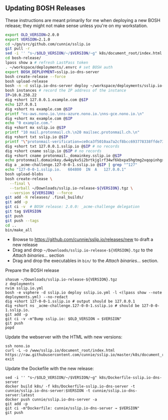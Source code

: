 ## Updating BOSH Releases

These instructions are meant primarily for me when deploying a new BOSH release;
they might not make sense unless you're on my workstation.

```zsh
export OLD_VERSION=2.0.0
export VERSION=2.1.0
cd ~/go/src/github.com/cunnie/sslip.io
git pull -r
sed -i '' "s~/$OLD_VERSION/~/$VERSION/~g" k8s/document_root/index.html # update the download instructions on the website
cd bosh-release/
lpass show a # refresh LastPass token
. ~/workspace/deployments/.envrc # set BOSH auth
export BOSH_DEPLOYMENT=sslip.io-dns-server
bosh create-release --force
bosh upload-release
bosh -n -d sslip.io-dns-server deploy ~/workspace/deployments/sslip.io-dns-server.yml --recreate
bosh instances # record the IP address of the instance
IP=10.0.250.22
dig +short 127.0.0.1.example.com @$IP
echo 127.0.0.1
dig +short ns example.com @$IP
printf "ns-aws.nono.io.\nns-azure.nono.io.\nns-gce.nono.io.\n"
dig +short mx example.com @$IP
echo "0 example.com."
dig +short mx sslip.io @$IP
printf "10 mail.protonmail.ch.\n20 mailsec.protonmail.ch.\n"
dig +short txt sslip.io @$IP
printf "\"protonmail-verification=ce0ca3f5010aa7a2cf8bcc693778338ffde73e26\"\n\"v=spf1 include:_spf.protonmail.ch mx ~all\"\n"
dig +short txt 127.0.0.1.sslip.io @$IP # no records
dig +short cname sslip.io @$IP # no records
dig +short cname protonmail._domainkey.sslip.io @$IP
echo protonmail.domainkey.dw4gykv5i2brtkjglrf34wf6kbxpa5hgtmg2xqopinhgxn5axo73a.domains.proton.ch.
dig a _acme-challenge.127-0-0-1.sslip.io @$IP | grep "^127"
echo "127-0-0-1.sslip.io.	604800	IN	A	127.0.0.1"
bosh upload-blobs
bosh create-release \
  --final \
  --tarball ~/Downloads/sslip.io-release-${VERSION}.tgz \
  --version ${VERSION} --force
git add -N releases/ .final_builds/
git add -p
git ci -v  # BOSH release: 2.0.0: _acme-challenge delegation
git tag $VERSION
git push
git push --tags
cd ..
bin/make_all
```
- Browse to <https://github.com/cunnie/sslip.io/releases/new> to draft a new release
- Drag and drop `~/Downloads/sslip.io-release-${VERSION}.tgz` to the _Attach
  binaries..._ section
- Drag and drop the executables in `bin/` to the _Attach binaries..._ section.

Prepare the BOSH release
```
shasum ~/Downloads/sslip.io-release-${VERSION}.tgz
z deployments
nvim sslip.io.yml
bosh -e vsphere -d sslip.io deploy sslip.io.yml -l <(lpass show --note deployments.yml) --no-redact
dig +short 127-0-0-1.sslip.io # output should be 127.0.0.1
dig +short ns _acme-challenge.127-0-0-1.sslip.io # should be 127-0-0-1.sslip.io.
git add -p
git ci -v -m"Bump sslip.io: $OLD_VERSION → $VERSION"
git push
popd
```
Update the webserver with the HTML with new versions:
```
ssh nono.io
curl -L -o /www/sslip.io/document_root/index.html https://raw.githubusercontent.com/cunnie/sslip.io/master/k8s/document_root/index.html
exit
```
Update the Dockefile with the new release:
```
sed -i '' "s~/$OLD_VERSION/~/$VERSION/~g" k8s/Dockerfile-sslip.io-dns-server
docker build k8s/ -f k8s/Dockerfile-sslip.io-dns-server -t cunnie/sslip.io-dns-server:$VERSION -t cunnie/sslip.io-dns-server:latest
docker push cunnie/sslip.io-dns-server -a
git add -p
git ci -m"Dockerfile: cunnie/sslip.io-dns-server → $VERSION"
git push
```
